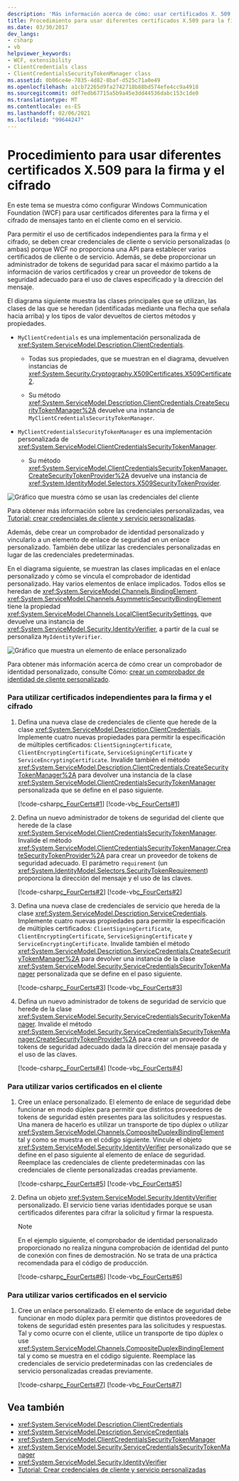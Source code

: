 ```yaml
---
description: 'Más información acerca de cómo: usar certificados X. 509 independientes para la firma y el cifrado'
title: Procedimiento para usar diferentes certificados X.509 para la firma y el cifrado
ms.date: 03/30/2017
dev_langs:
- csharp
- vb
helpviewer_keywords:
- WCF, extensibility
- ClientCredentials class
- ClientCredentialsSecurityTokenManager class
ms.assetid: 0b06ce4e-7835-4d82-8baf-d525c71a0e49
ms.openlocfilehash: a1cb72265d9fa2742718b88bd574efe4cc9a4918
ms.sourcegitcommit: ddf7edb67715a5b9a45e3dd44536dabc153c1de0
ms.translationtype: MT
ms.contentlocale: es-ES
ms.lasthandoff: 02/06/2021
ms.locfileid: "99644247"
---
```

# <a name="how-to-use-separate-x509-certificates-for-signing-and-encryption"></a>Procedimiento para usar diferentes certificados X.509 para la firma y el cifrado

En este tema se muestra cómo configurar Windows Communication Foundation (WCF) para usar certificados diferentes para la firma y el cifrado de mensajes tanto en el cliente como en el servicio.

Para permitir el uso de certificados independientes para la firma y el cifrado, se deben crear credenciales de cliente o servicio personalizadas (o ambas) porque WCF no proporciona una API para establecer varios certificados de cliente o de servicio. Además, se debe proporcionar un administrador de tokens de seguridad para sacar el máximo partido a la información de varios certificados y crear un proveedor de tokens de seguridad adecuado para el uso de claves especificado y la dirección del mensaje.

El diagrama siguiente muestra las clases principales que se utilizan, las clases de las que se heredan (identificadas mediante una flecha que señala hacia arriba) y los tipos de valor devueltos de ciertos métodos y propiedades.

- `MyClientCredentials` es una implementación personalizada de <xref:System.ServiceModel.Description.ClientCredentials>.

  - Todas sus propiedades, que se muestran en el diagrama, devuelven instancias de <xref:System.Security.Cryptography.X509Certificates.X509Certificate2>.

  - Su método <xref:System.ServiceModel.Description.ClientCredentials.CreateSecurityTokenManager%2A> devuelve una instancia de `MyClientCredentialsSecurityTokenManager`.

- `MyClientCredentialsSecurityTokenManager` es una implementación personalizada de <xref:System.ServiceModel.ClientCredentialsSecurityTokenManager>.

  - Su método <xref:System.ServiceModel.ClientCredentialsSecurityTokenManager.CreateSecurityTokenProvider%2A> devuelve una instancia de <xref:System.IdentityModel.Selectors.X509SecurityTokenProvider>.

![Gráfico que muestra cómo se usan las credenciales del cliente](./media/e4971edd-a59f-4571-b36f-7e6b2f0d610f.gif "e4971edd-a59f-4571-b36f-7e6b2f0d610f")

Para obtener más información sobre las credenciales personalizadas, vea [Tutorial: crear credenciales de cliente y servicio personalizadas](walkthrough-creating-custom-client-and-service-credentials.md).

Además, debe crear un comprobador de identidad personalizado y vincularlo a un elemento de enlace de seguridad en un enlace personalizado. También debe utilizar las credenciales personalizadas en lugar de las credenciales predeterminadas.

En el diagrama siguiente, se muestran las clases implicadas en el enlace personalizado y cómo se vincula el comprobador de identidad personalizado. Hay varios elementos de enlace implicados. Todos ellos se heredan de <xref:System.ServiceModel.Channels.BindingElement>. <xref:System.ServiceModel.Channels.AsymmetricSecurityBindingElement> tiene la propiedad <xref:System.ServiceModel.Channels.LocalClientSecuritySettings>, que devuelve una instancia de <xref:System.ServiceModel.Security.IdentityVerifier>, a partir de la cual se personaliza `MyIdentityVerifier`.

![Gráfico que muestra un elemento de enlace personalizado](./media/dddea4a2-0bb4-4921-9bf4-20d4d82c3da5.gif "dddea4a2-0bb4-4921-9bf4-20d4d82c3da5")

Para obtener más información acerca de cómo crear un comprobador de identidad personalizado, consulte Cómo: [crear un comprobador de identidad de cliente personalizado](how-to-create-a-custom-client-identity-verifier.md).

### <a name="to-use-separate-certificates-for-signing-and-encryption"></a>Para utilizar certificados independientes para la firma y el cifrado

1. Defina una nueva clase de credenciales de cliente que herede de la clase <xref:System.ServiceModel.Description.ClientCredentials>. Implemente cuatro nuevas propiedades para permitir la especificación de múltiples certificados: `ClientSigningCertificate`, `ClientEncryptingCertificate`, `ServiceSigningCertificate` y `ServiceEncryptingCertificate`. Invalide también el método <xref:System.ServiceModel.Description.ClientCredentials.CreateSecurityTokenManager%2A> para devolver una instancia de la clase <xref:System.ServiceModel.ClientCredentialsSecurityTokenManager> personalizada que se define en el paso siguiente.

     [!code-csharp[c_FourCerts#1](../../../../samples/snippets/csharp/VS_Snippets_CFX/c_fourcerts/cs/source.cs#1)]
     [!code-vb[c_FourCerts#1](../../../../samples/snippets/visualbasic/VS_Snippets_CFX/c_fourcerts/vb/source.vb#1)]

2. Defina un nuevo administrador de tokens de seguridad del cliente que herede de la clase <xref:System.ServiceModel.ClientCredentialsSecurityTokenManager>. Invalide el método <xref:System.ServiceModel.ClientCredentialsSecurityTokenManager.CreateSecurityTokenProvider%2A> para crear un proveedor de tokens de seguridad adecuado. El parámetro `requirement` (un <xref:System.IdentityModel.Selectors.SecurityTokenRequirement>) proporciona la dirección del mensaje y el uso de las claves.

     [!code-csharp[c_FourCerts#2](../../../../samples/snippets/csharp/VS_Snippets_CFX/c_fourcerts/cs/source.cs#2)]
     [!code-vb[c_FourCerts#2](../../../../samples/snippets/visualbasic/VS_Snippets_CFX/c_fourcerts/vb/source.vb#2)]

3. Defina una nueva clase de credenciales de servicio que hereda de la clase <xref:System.ServiceModel.Description.ServiceCredentials>. Implemente cuatro nuevas propiedades para permitir la especificación de múltiples certificados: `ClientSigningCertificate`, `ClientEncryptingCertificate`, `ServiceSigningCertificate` y `ServiceEncryptingCertificate`. Invalide también el método <xref:System.ServiceModel.Description.ServiceCredentials.CreateSecurityTokenManager%2A> para devolver una instancia de la clase <xref:System.ServiceModel.Security.ServiceCredentialsSecurityTokenManager> personalizada que se define en el paso siguiente.

     [!code-csharp[c_FourCerts#3](../../../../samples/snippets/csharp/VS_Snippets_CFX/c_fourcerts/cs/source.cs#3)]
     [!code-vb[c_FourCerts#3](../../../../samples/snippets/visualbasic/VS_Snippets_CFX/c_fourcerts/vb/source.vb#3)]

4. Defina un nuevo administrador de tokens de seguridad de servicio que herede de la clase <xref:System.ServiceModel.Security.ServiceCredentialsSecurityTokenManager>. Invalide el método <xref:System.ServiceModel.Security.ServiceCredentialsSecurityTokenManager.CreateSecurityTokenProvider%2A> para crear un proveedor de tokens de seguridad adecuado dada la dirección del mensaje pasada y el uso de las claves.

     [!code-csharp[c_FourCerts#4](../../../../samples/snippets/csharp/VS_Snippets_CFX/c_fourcerts/cs/source.cs#4)]
     [!code-vb[c_FourCerts#4](../../../../samples/snippets/visualbasic/VS_Snippets_CFX/c_fourcerts/vb/source.vb#4)]

### <a name="to-use-multiple-certificates-on-the-client"></a>Para utilizar varios certificados en el cliente

1. Cree un enlace personalizado. El elemento de enlace de seguridad debe funcionar en modo dúplex para permitir que distintos proveedores de tokens de seguridad estén presentes para las solicitudes y respuestas. Una manera de hacerlo es utilizar un transporte de tipo dúplex o utilizar <xref:System.ServiceModel.Channels.CompositeDuplexBindingElement> tal y como se muestra en el código siguiente. Vincule el objeto <xref:System.ServiceModel.Security.IdentityVerifier> personalizado que se define en el paso siguiente al elemento de enlace de seguridad. Reemplace las credenciales de cliente predeterminadas con las credenciales de cliente personalizadas creadas previamente.

     [!code-csharp[c_FourCerts#5](../../../../samples/snippets/csharp/VS_Snippets_CFX/c_fourcerts/cs/source.cs#5)]
     [!code-vb[c_FourCerts#5](../../../../samples/snippets/visualbasic/VS_Snippets_CFX/c_fourcerts/vb/source.vb#5)]

2. Defina un objeto <xref:System.ServiceModel.Security.IdentityVerifier> personalizado. El servicio tiene varias identidades porque se usan certificados diferentes para cifrar la solicitud y firmar la respuesta.

    > [!NOTE]
    > En el ejemplo siguiente, el comprobador de identidad personalizado proporcionado no realiza ninguna comprobación de identidad del punto de conexión con fines de demostración. No se trata de una práctica recomendada para el código de producción.

     [!code-csharp[c_FourCerts#6](../../../../samples/snippets/csharp/VS_Snippets_CFX/c_fourcerts/cs/source.cs#6)]
     [!code-vb[c_FourCerts#6](../../../../samples/snippets/visualbasic/VS_Snippets_CFX/c_fourcerts/vb/source.vb#6)]

### <a name="to-use-multiple-certificates-on-the-service"></a>Para utilizar varios certificados en el servicio

1. Cree un enlace personalizado. El elemento de enlace de seguridad debe funcionar en modo dúplex para permitir que distintos proveedores de tokens de seguridad estén presentes para las solicitudes y respuestas. Tal y como ocurre con el cliente, utilice un transporte de tipo dúplex o use <xref:System.ServiceModel.Channels.CompositeDuplexBindingElement> tal y como se muestra en el código siguiente. Reemplace las credenciales de servicio predeterminadas con las credenciales de servicio personalizadas creadas previamente.

     [!code-csharp[c_FourCerts#7](../../../../samples/snippets/csharp/VS_Snippets_CFX/c_fourcerts/cs/source.cs#7)]
     [!code-vb[c_FourCerts#7](../../../../samples/snippets/visualbasic/VS_Snippets_CFX/c_fourcerts/vb/source.vb#7)]

## <a name="see-also"></a>Vea también

- <xref:System.ServiceModel.Description.ClientCredentials>
- <xref:System.ServiceModel.Description.ServiceCredentials>
- <xref:System.ServiceModel.ClientCredentialsSecurityTokenManager>
- <xref:System.ServiceModel.Security.ServiceCredentialsSecurityTokenManager>
- <xref:System.ServiceModel.Security.IdentityVerifier>
- [Tutorial: Crear credenciales de cliente y servicio personalizadas](walkthrough-creating-custom-client-and-service-credentials.md)
